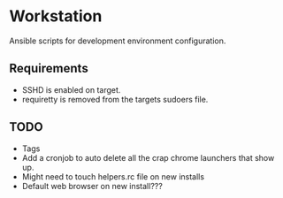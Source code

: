 Workstation
===========

Ansible scripts for development environment configuration.

## Requirements
* SSHD is enabled on target.
* requiretty is removed from the targets sudoers file.

## TODO
* Tags
* Add a cronjob to auto delete all the crap chrome launchers that show up.
* Might need to touch helpers.rc file on new installs
* Default web browser on new install???
